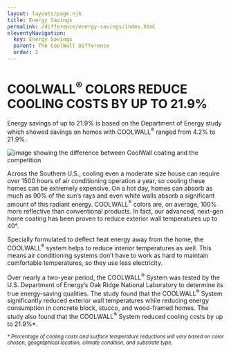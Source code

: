 ```yaml
---
layout: layouts/page.njk
title: Energy Savings
permalink: /difference/energy-savings/index.html
eleventyNavigation:
  key: Energy Savings
  parent: The CoolWall Difference
  order: 2
---
```


# COOLWALL<sup>&reg;</sup> COLORS REDUCE <span></span>COOLING COSTS BY UP TO 21.9%

Energy savings of up to 21.9% is based on the Department of Energy study <br>which showed savings on homes with COOLWALL<sup>&reg;</sup> ranged from 4.2% to 21.9%. 

<div class="grid-container floor-and-deck">
<div class="left">

<p class="bleed-right">
<img alt="image showing the difference between CoolWall coating and the competition" src="/static/img/MSC-energysavings-inset.jpg">
</p>
</div>
<div class="right">

Across the Southern U.S., cooling even a moderate size house can require over 1500 hours of air conditioning operation a year, so cooling these homes can be extremely expensive. On a hot day, homes can absorb as much as 90% of the sun’s rays and even white walls absorb a significant amount of this radiant energy. COOLWALL<sup>&reg;</sup> colors are, on average, 100% more reflective than conventional products. In fact, our advanced, next-gen home coating has been proven to reduce exterior wall temperatures up to 40°. 

Specially formulated to deflect heat energy away from the home, the COOLWALL<sup>&reg;</sup> system helps to reduce interior temperatures as well. This means air conditioning systems don’t have to work as hard to maintain comfortable temperatures, so they use less electricity. 

Over nearly a two-year period, the COOLWALL<sup>&reg;</sup> System was tested by the U.S. Department of Energy’s Oak Ridge National Laboratory to determine its true energy-saving qualities. The study found that the COOLWALL<sup>&reg;</sup> System significantly reduced exterior wall temperatures while reducing energy consumption in concrete block, stucco, and wood-framed homes. The study also found that the COOLWALL<sup>&reg;</sup> System reduced cooling costs by up to 21.9%\*. 

<small><i>* Percentage of cooling costs and surface temperature reductions will vary based on color chosen, geographical location, climate condition, and substrate type.</i></small>

</div>
</div>